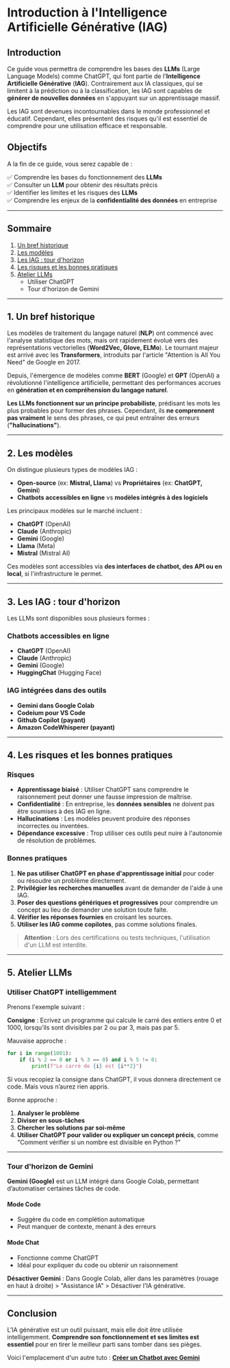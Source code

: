 # Introduction à l'Intelligence Artificielle Générative (IAG)

## Introduction

Ce guide vous permettra de comprendre les bases des **LLMs** (Large Language Models) comme ChatGPT, qui font partie de l'**Intelligence Artificielle Générative** (**IAG**). Contrairement aux IA classiques, qui se limitent à la prédiction ou à la classification, les IAG sont capables de **générer de nouvelles données** en s'appuyant sur un apprentissage massif.

Les IAG sont devenues incontournables dans le monde professionnel et éducatif. Cependant, elles présentent des risques qu'il est essentiel de comprendre pour une utilisation efficace et responsable.

## Objectifs

A la fin de ce guide, vous serez capable de :

✅ Comprendre les bases du fonctionnement des **LLMs**  
✅ Consulter un **LLM** pour obtenir des résultats précis  
✅ Identifier les limites et les risques des **LLMs**  
✅ Comprendre les enjeux de la **confidentialité des données** en entreprise  

---

## Sommaire

1. [Un bref historique](#un-bref-historique)
2. [Les modèles](#les-modeles)
3. [Les IAG : tour d'horizon](#les-iag-tour-dhorizon)
4. [Les risques et les bonnes pratiques](#les-risques-et-les-bonnes-pratiques)
5. [Atelier LLMs](#atelier-llms)
   - Utiliser ChatGPT
   - Tour d'horizon de Gemini

---

## 1. Un bref historique

Les modèles de traitement du langage naturel (**NLP**) ont commencé avec l'analyse statistique des mots, mais ont rapidement évolué vers des représentations vectorielles (**Word2Vec, Glove, ELMo**). Le tournant majeur est arrivé avec les **Transformers**, introduits par l'article "Attention is All You Need" de Google en 2017.

Depuis, l'émergence de modèles comme **BERT** (Google) et **GPT** (OpenAI) a révolutionné l'intelligence artificielle, permettant des performances accrues en **génération et en compréhension du langage naturel**.

**Les LLMs fonctionnent sur un principe probabiliste**, prédisant les mots les plus probables pour former des phrases. Cependant, ils **ne comprennent pas vraiment** le sens des phrases, ce qui peut entraîner des erreurs (**"hallucinations"**).

---

## 2. Les modèles

On distingue plusieurs types de modèles IAG :

- **Open-source** (ex: **Mistral, Llama**) vs **Propriétaires** (ex: **ChatGPT, Gemini**)
- **Chatbots accessibles en ligne** vs **modèles intégrés à des logiciels**

Les principaux modèles sur le marché incluent :

- **ChatGPT** (OpenAI)
- **Claude** (Anthropic)
- **Gemini** (Google)
- **Llama** (Meta)
- **Mistral** (Mistral AI)

Ces modèles sont accessibles via **des interfaces de chatbot, des API ou en local**, si l'infrastructure le permet.

---

## 3. Les IAG : tour d'horizon

Les LLMs sont disponibles sous plusieurs formes :

### Chatbots accessibles en ligne

- **ChatGPT** (OpenAI)
- **Claude** (Anthropic)
- **Gemini** (Google)
- **HuggingChat** (Hugging Face)

### IAG intégrées dans des outils

- **Gemini dans Google Colab**
- **Codeium pour VS Code**
- **Github Copilot (payant)**
- **Amazon CodeWhisperer (payant)**

---

## 4. Les risques et les bonnes pratiques

### Risques

- **Apprentissage biaisé** : Utiliser ChatGPT sans comprendre le raisonnement peut donner une fausse impression de maîtrise.
- **Confidentialité** : En entreprise, les **données sensibles** ne doivent pas être soumises à des IAG en ligne.
- **Hallucinations** : Les modèles peuvent produire des réponses incorrectes ou inventées.
- **Dépendance excessive** : Trop utiliser ces outils peut nuire à l'autonomie de résolution de problèmes.

### Bonnes pratiques

1. **Ne pas utiliser ChatGPT en phase d'apprentissage initial** pour coder ou résoudre un problème directement.
2. **Privilégier les recherches manuelles** avant de demander de l'aide à une IAG.
3. **Poser des questions génériques et progressives** pour comprendre un concept au lieu de demander une solution toute faite.
4. **Vérifier les réponses fournies** en croisant les sources.
5. **Utiliser les IAG comme copilotes**, pas comme solutions finales.

> **Attention** : Lors des certifications ou tests techniques, l'utilisation d'un LLM est interdite.

---

## 5. Atelier LLMs

### Utiliser ChatGPT intelligemment

Prenons l'exemple suivant :

**Consigne** : Ecrivez un programme qui calcule le carré des entiers entre 0 et 1000, lorsqu’ils sont divisibles par 2 ou par 3, mais pas par 5.

Mauvaise approche :

```python
for i in range(1001):
    if (i % 2 == 0 or i % 3 == 0) and i % 5 != 0:
        print(f"Le carré de {i} est {i**2}")
```

Si vous recopiez la consigne dans ChatGPT, il vous donnera directement ce code. Mais vous n’aurez rien appris.

Bonne approche :

1. **Analyser le problème**
2. **Diviser en sous-tâches**
3. **Chercher les solutions par soi-même**
4. **Utiliser ChatGPT pour valider ou expliquer un concept précis**, comme "Comment vérifier si un nombre est divisible en Python ?"

---

### Tour d'horizon de Gemini

**Gemini (Google)** est un LLM intégré dans Google Colab, permettant d’automatiser certaines tâches de code.

#### Mode Code
- Suggère du code en complétion automatique
- Peut manquer de contexte, menant à des erreurs

#### Mode Chat
- Fonctionne comme ChatGPT
- Idéal pour expliquer du code ou obtenir un raisonnement

**Désactiver Gemini** : Dans Google Colab, aller dans les paramètres (rouage en haut à droite) > "Assistance IA" > Désactiver l'IA générative.

---

## Conclusion

L'IA générative est un outil puissant, mais elle doit être utilisée intelligemment. **Comprendre son fonctionnement et ses limites est essentiel** pour en tirer le meilleur parti sans tomber dans ses pièges. 

Voici l'emplacement d'un autre tuto : **[Créer un Chatbot avec Gemini](llm_chatbot.md)**

